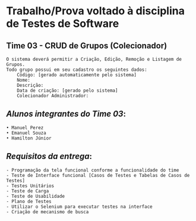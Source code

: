 # Trabalho/Prova voltado à disciplina de Testes de Software
## Time 03 - CRUD de Grupos (Colecionador)
    O sistema deverá permitir a Criação, Edição, Remoção e Listagem de Grupos.
    Todo grupo possui em seu cadastro os seguintes dados:
        Código: [gerado automaticamente pelo sistema]
        Nome:
        Descrição:
        Data de criação: [gerado pelo sistema] 
        Colecionador Administrador: 

## _Alunos integrantes do Time 03_:
    • Manuel Perez
    • Emanuel Souza
    • Hamilton Júnior

## _Requisitos da entrega_:
    - Programação da tela funcional conforme a funcionalidade do time
    - Teste de Interface funcional [Casos de Testes e Tabelas de Casos de Testes]
    - Testes Unitários
    - Teste de Carga
    - Teste de Usabilidade
    - Plano de Testes
    - Utilizar o Selenium para executar testes na interface
    - Criação de mecanismo de busca
